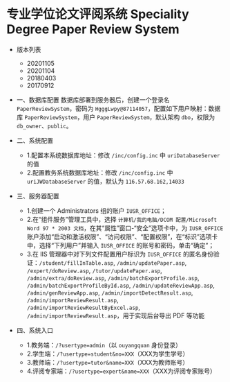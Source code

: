 # 专业学位论文评阅系统 Speciality Degree Paper Review System
+ 版本列表
    * 20201105
    * 20201104
    * 20180403
    * 20170912

+ 一、数据库配置
    数据库部署到服务器后，创建一个登录名 `PaperReviewSystem`，密码为 `HgggLwpy@87114057`，配置如下用户映射：数据库 `PaperReviewSystem`，用户 `PaperReviewSystem`，默认架构 `dbo`，权限为 `db_owner`、`public`。

+ 二、系统配置
    * 1.配置本系统数据库地址：修改 `/inc/config.inc` 中 `uriDatabaseServer` 的值
    * 2.配置教务系统数据库地址：修改 `/inc/config.inc` 中 `uriJWDatabaseServer` 的值，默认为 `116.57.68.162,14033`

+ 三、服务器配置
    * 1.创建一个 Administrators 组的账户 `IUSR_OFFICE`；
    * 2.在“组件服务”管理工具中，选择 `计算机/我的电脑/DCOM 配置/Microsoft Word 97 * 2003 文档`，在其“属性”窗口-“安全”选项卡中，为 `IUSR_OFFICE` 账户添加“启动和激活权限”、“访问权限”、“配置权限”，在“标识”选项卡中，选择“下列用户”并输入 `IUSR_OFFICE` 的账号和密码，单击“确定”；
    * 3.在 IIS 管理器中对下列文件配置用户标识为 `IUSR_OFFICE` 的匿名身份验证：`/student/fillInTable.asp`, `/admin/updatePaper.asp`, `/expert/doReview.asp`, `/tutor/updatePaper.asp`, `/admin/extra/doReview.asp`, `/admin/batchExportProfile.asp`, `/admin/batchExportProfileById.asp`, `/admin/updateReviewApp.asp`, `/admin/genReviewApp.asp`, `/admin/importDetectResult.asp`, `/admin/importReviewResult.asp`, `/admin/importReviewResultByExcel.asp`, `/admin/importReviewResult.asp`，用于实现后台导出 PDF 等功能

+ 四、系统入口
    * 1.教务端：`/?usertype=admin`（以 `ouyangquan` 身份登录）
    * 2.学生端：`/?usertype=student&no=XXX`（XXX为学生学号）
    * 3.教师端：`/?usertype=tutor&name=XXX`（XXX为教师账号）
    * 4.评阅专家端：`/?usertype=expert&name=XXX`（XXX为评阅专家账号）